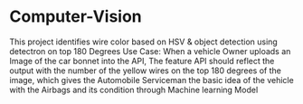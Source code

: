 # Computer-Vision
 This project identifies wire color based on HSV & object detection using detectron on top 180 Degrees
Use Case: When a vehicle Owner uploads an Image of the car bonnet into the API, The  feature API should reflect the output with the number of the yellow wires on the top 180 degrees of the image, which gives the Automobile Serviceman the basic idea of the vehicle with the Airbags and its condition through Machine learning Model
